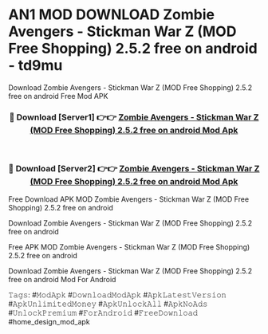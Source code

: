 # AN1 MOD DOWNLOAD Zombie Avengers - Stickman War Z (MOD Free Shopping) 2.5.2 free on android - td9mu
Download Zombie Avengers - Stickman War Z (MOD Free Shopping) 2.5.2 free on android Free Mod APK

<div align="center">
<h3>🔴 Download [Server1] 👉👉 <a href="https://apk-comot.site?title=Zombie_Avengers_-_Stickman_War_Z_(MOD_Free_Shopping)_2.5.2_free_on_android">Zombie Avengers - Stickman War Z (MOD Free Shopping) 2.5.2 free on android Mod Apk</a></h3><br>

<h3>🔴 Download [Server2] 👉👉 <a href="https://apk-comot.site?title=Zombie_Avengers_-_Stickman_War_Z_(MOD_Free_Shopping)_2.5.2_free_on_android">Zombie Avengers - Stickman War Z (MOD Free Shopping) 2.5.2 free on android Mod Apk</a></h3>
</div>


Free Download APK MOD Zombie Avengers - Stickman War Z (MOD Free Shopping) 2.5.2 free on android

Download Zombie Avengers - Stickman War Z (MOD Free Shopping) 2.5.2 free on android 

Free APK MOD Zombie Avengers - Stickman War Z (MOD Free Shopping) 2.5.2 free on android 

Download Zombie Avengers - Stickman War Z (MOD Free Shopping) 2.5.2 free on android Mod For Android

𝚃𝚊𝚐𝚜: #𝙼𝚘𝚍𝙰𝚙𝚔 #𝙳𝚘𝚠𝚗𝚕𝚘𝚊𝚍𝙼𝚘𝚍𝙰𝚙𝚔 #𝙰𝚙𝚔𝙻𝚊𝚝𝚎𝚜𝚝𝚅𝚎𝚛𝚜𝚒𝚘𝚗 #𝙰𝚙𝚔𝚄𝚗𝚕𝚒𝚖𝚒𝚝𝚎𝚍𝙼𝚘𝚗𝚎𝚢 #𝙰𝚙𝚔𝚄𝚗𝚕𝚘𝚌𝚔𝙰𝚕𝚕 #𝙰𝚙𝚔𝙽𝚘𝙰𝚍𝚜 #𝚄𝚗𝚕𝚘𝚌𝚔𝙿𝚛𝚎𝚖𝚒𝚞𝚖 #𝙵𝚘𝚛𝙰𝚗𝚍𝚛𝚘𝚒𝚍 #𝙵𝚛𝚎𝚎𝙳𝚘𝚠𝚗𝚕𝚘𝚊𝚍 #home_design_mod_apk